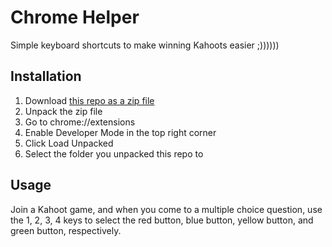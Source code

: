 # Chrome Helper

Simple keyboard shortcuts to make winning Kahoots easier ;))))))

## Installation

1. Download [this repo as a zip file](https://github.com/ethansocal/Chrome-Helper/archive/refs/heads/master.zip)
2. Unpack the zip file
3. Go to chrome://extensions
4. Enable Developer Mode in the top right corner
5. Click Load Unpacked
6. Select the folder you unpacked this repo to

## Usage

Join a Kahoot game, and when you come to a multiple choice question, use the 1, 2, 3, 4 keys to select the red button, blue button, yellow button, and green button, respectively.
